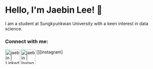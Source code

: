 # Hello, I'm Jaebin Lee! 👋

I am a student at Sungkyunkwan University with a keen interest in data science.

### Connect with me:
[<img align="left" alt="jaebin | LinkedIn" width="48px" src="https://img.icons8.com/color/48/000000/linkedin.png" />][linkedin]
[<img align="left" alt="jaebin | Instagram" width="48px" src="https://img.icons8.com/color/48/000000/instagram-new--v2.png" />][instagram]

[linkedin]: https://www.linkedin.com/in/jaebin-lee-9b9117217/

<!--
**jaebin-code/jaebin-code** is a ✨ _special_ ✨ repository because its `README.md` (this file) appears on your GitHub profile.

Here are some ideas to get you started:

- 🔭 I’m currently working on ...
- 🌱 I’m currently learning ...
- 👯 I’m looking to collaborate on ...
- 🤔 I’m looking for help with ...
- 💬 Ask me about ...
- 📫 How to reach me: ...
- 😄 Pronouns: ...
- ⚡ Fun fact: ...
-->
